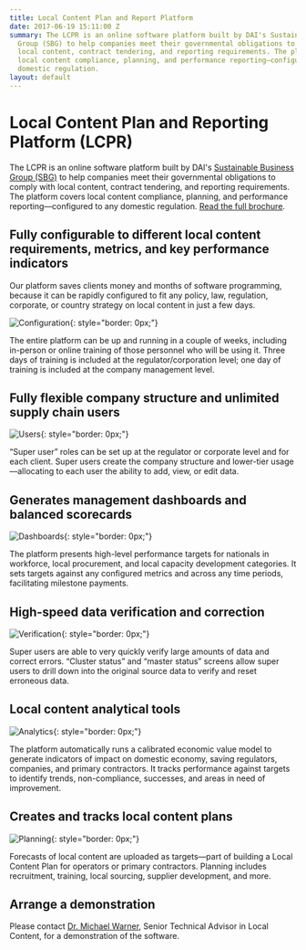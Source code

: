 ```yaml
---
title: Local Content Plan and Report Platform
date: 2017-06-19 15:11:00 Z
summary: The LCPR is an online software platform built by DAI's Sustainable Business
  Group (SBG) to help companies meet their governmental obligations to comply with
  local content, contract tendering, and reporting requirements. The platform covers
  local content compliance, planning, and performance reporting—configured to any
  domestic regulation.
layout: default
---
```


# Local Content Plan and Reporting Platform (LCPR)

The LCPR is an online software platform built by DAI's [Sustainable Business Group (SBG)](/our-work/solutions/sustainable-business) to help companies meet their governmental obligations to comply with local content, contract tendering, and reporting requirements. The platform covers local content compliance, planning, and performance reporting—configured to any domestic regulation. [Read the full brochure](/uploads/lcpr-final.pdf).

## Fully configurable to different local content requirements, metrics, and key performance indicators

Our platform saves clients money and months of software programming, because it can be rapidly configured to fit any policy, law, regulation, corporate, or country strategy on local content in just a few days.

![Configuration](/uploads/lcpr-configure.png){: style="border: 0px;"}

The entire platform can be up and running in a couple of weeks, including in-person or online training of those personnel who will be using it. Three days of training is included at the regulator/corporation level; one day of training is included at the company management level.

## Fully flexible company structure and unlimited supply chain users

![Users](/uploads/lcpr-users.png){: style="border: 0px;"}

“Super user” roles can be set up at the regulator or corporate level and for each client. Super users create the company structure and lower-tier usage—allocating to each user the ability to add, view, or edit data. 

## Generates management dashboards and balanced scorecards

![Dashboards](/uploads/lcpr-dashboard.png){: style="border: 0px;"}

The platform presents high-level performance targets for nationals in workforce, local procurement, and local capacity development categories. It sets targets against any configured metrics and across any time periods, facilitating milestone payments.

## High-speed data verification and correction

![Verification](/uploads/lcpr-verification.png){: style="border: 0px;"}

Super users are able to very quickly verify large amounts of data and correct errors. “Cluster status” and “master status” screens allow super users to drill down into the original source data to verify and reset erroneous data.

## Local content analytical tools

![Analytics](/uploads/lcpr-analytics.png){: style="border: 0px;"}

The platform automatically runs a calibrated economic value model to generate indicators of impact on domestic economy, saving regulators, companies, and primary contractors. It tracks performance against targets to identify trends, non-compliance, successes, and areas in need of improvement.

## Creates and tracks local content plans

![Planning](/uploads/lcpr-plan.png){: style="border: 0px;"}

Forecasts of local content are uploaded as targets—part of building a Local Content Plan for operators or primary contractors. Planning includes recruitment, training, local sourcing, supplier development, and more.

## Arrange a demonstration

Please contact [Dr. Michael Warner](mailto:Michael_Warner@dai.com), Senior Technical Advisor in Local Content, for a demonstration of the software.